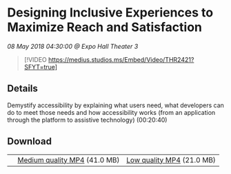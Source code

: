 # Designing Inclusive Experiences to Maximize Reach and Satisfaction

*08 May 2018 04:30:00 @ Expo Hall Theater 3*

> [!VIDEO https://medius.studios.ms/Embed/Video/THR2421?SFYT=true]

## Details

Demystify accessibility by explaining what users need, what developers can do to meet those needs and how accessibility works (from an application through the platform to assistive technology) (00:20:40)

## Download

||||
|:--:|:----:|:-:|
| |[Medium quality MP4](https://sec.ch9.ms/ch9/c864/b98d373a-05ea-45f1-9118-99ccf892c864/THR2421_mid.mp4) (41.0 MB)|[Low quality MP4](https://sec.ch9.ms/ch9/c864/b98d373a-05ea-45f1-9118-99ccf892c864/THR2421.mp4) (21.0 MB)|